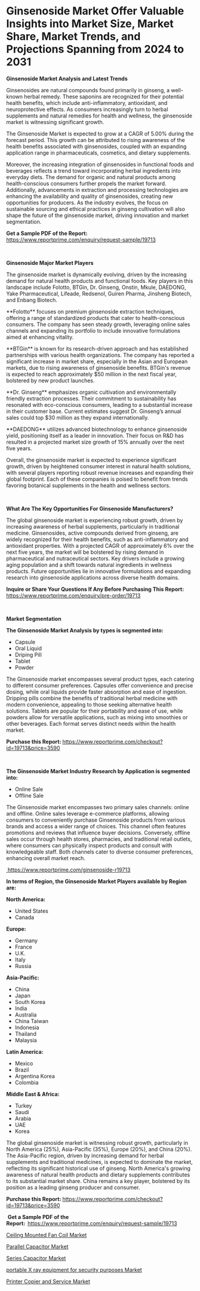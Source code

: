 <p><h1>Ginsenoside Market Offer Valuable Insights into Market Size, Market Share, Market Trends, and Projections Spanning from 2024 to 2031</h1></p><p><strong>Ginsenoside Market Analysis and Latest Trends</strong></p>
<p><p>Ginsenosides are natural compounds found primarily in ginseng, a well-known herbal remedy. These saponins are recognized for their potential health benefits, which include anti-inflammatory, antioxidant, and neuroprotective effects. As consumers increasingly turn to herbal supplements and natural remedies for health and wellness, the ginsenoside market is witnessing significant growth. </p><p>The Ginsenoside Market is expected to grow at a CAGR of 5.00% during the forecast period. This growth can be attributed to rising awareness of the health benefits associated with ginsenosides, coupled with an expanding application range in pharmaceuticals, cosmetics, and dietary supplements. </p><p>Moreover, the increasing integration of ginsenosides in functional foods and beverages reflects a trend toward incorporating herbal ingredients into everyday diets. The demand for organic and natural products among health-conscious consumers further propels the market forward. Additionally, advancements in extraction and processing technologies are enhancing the availability and quality of ginsenosides, creating new opportunities for producers. As the industry evolves, the focus on sustainable sourcing and ethical practices in ginseng cultivation will also shape the future of the ginsenoside market, driving innovation and market segmentation.</p></p>
<p><strong>Get a Sample PDF of the Report:&nbsp;</strong> <a href="https://www.reportprime.com/enquiry/request-sample/19713?utm_campaign=1138&utm_medium=2&utm_source=Github&utm_content=ia&utm_term=02122024&utm_id=ginsenoside">https://www.reportprime.com/enquiry/request-sample/19713</a></p>
<p>&nbsp;</p>
<p><strong>Ginsenoside Major Market Players</strong></p>
<p><p>The ginsenoside market is dynamically evolving, driven by the increasing demand for natural health products and functional foods. Key players in this landscape include Folotto, BTGin, Dr. Ginseng, Onstin, Mkule, DAEDONG, Yake Pharmaceutical, Lifeade, Redsenol, Guiren Pharma, Jinsheng Biotech, and Enbang Biotech.</p><p>**Folotto** focuses on premium ginsenoside extraction techniques, offering a range of standardized products that cater to health-conscious consumers. The company has seen steady growth, leveraging online sales channels and expanding its portfolio to include innovative formulations aimed at enhancing vitality.</p><p>**BTGin** is known for its research-driven approach and has established partnerships with various health organizations. The company has reported a significant increase in market share, especially in the Asian and European markets, due to rising awareness of ginsenoside benefits. BTGin's revenue is expected to reach approximately $50 million in the next fiscal year, bolstered by new product launches.</p><p>**Dr. Ginseng** emphasizes organic cultivation and environmentally friendly extraction processes. Their commitment to sustainability has resonated with eco-conscious consumers, leading to a substantial increase in their customer base. Current estimates suggest Dr. Ginseng’s annual sales could top $30 million as they expand internationally.</p><p>**DAEDONG** utilizes advanced biotechnology to enhance ginsenoside yield, positioning itself as a leader in innovation. Their focus on R&D has resulted in a projected market size growth of 15% annually over the next five years.</p><p>Overall, the ginsenoside market is expected to experience significant growth, driven by heightened consumer interest in natural health solutions, with several players reporting robust revenue increases and expanding their global footprint. Each of these companies is poised to benefit from trends favoring botanical supplements in the health and wellness sectors.</p></p>
<p>&nbsp;</p>
<p><strong>What Are The Key Opportunities For Ginsenoside Manufacturers?</strong></p>
<p><p>The global ginsenoside market is experiencing robust growth, driven by increasing awareness of herbal supplements, particularly in traditional medicine. Ginsenosides, active compounds derived from ginseng, are widely recognized for their health benefits, such as anti-inflammatory and antioxidant properties. With a projected CAGR of approximately 6% over the next five years, the market will be bolstered by rising demand in pharmaceutical and nutraceutical sectors. Key drivers include a growing aging population and a shift towards natural ingredients in wellness products. Future opportunities lie in innovative formulations and expanding research into ginsenoside applications across diverse health domains.</p></p>
<p><strong>Inquire or Share Your Questions If Any Before Purchasing This Report:</strong> <a href="https://www.reportprime.com/enquiry/pre-order/19713?utm_campaign=1138&utm_medium=2&utm_source=Github&utm_content=ia&utm_term=02122024&utm_id=ginsenoside">https://www.reportprime.com/enquiry/pre-order/19713</a></p>
<p>&nbsp;</p>
<p><strong>Market Segmentation</strong></p>
<p><strong>The Ginsenoside Market Analysis by types is segmented into:</strong></p>
<p><ul><li>Capsule</li><li>Oral Liquid</li><li>Driping Pill</li><li>Tablet</li><li>Powder</li></ul></p>
<p><p>The Ginsenoside market encompasses several product types, each catering to different consumer preferences. Capsules offer convenience and precise dosing, while oral liquids provide faster absorption and ease of ingestion. Dripping pills combine the benefits of traditional herbal medicine with modern convenience, appealing to those seeking alternative health solutions. Tablets are popular for their portability and ease of use, while powders allow for versatile applications, such as mixing into smoothies or other beverages. Each format serves distinct needs within the health market.</p></p>
<p><strong>Purchase this Report:&nbsp;</strong><a href="https://www.reportprime.com/checkout?id=19713&price=3590&utm_campaign=1138&utm_medium=2&utm_source=Github&utm_content=ia&utm_term=02122024&utm_id=ginsenoside">https://www.reportprime.com/checkout?id=19713&price=3590</a></p>
<p>&nbsp;</p>
<p><strong>The Ginsenoside Market Industry Research by Application is segmented into:</strong></p>
<p><ul><li>Online Sale</li><li>Offline Sale</li></ul></p>
<p><p>The Ginsenoside market encompasses two primary sales channels: online and offline. Online sales leverage e-commerce platforms, allowing consumers to conveniently purchase Ginsenoside products from various brands and access a wider range of choices. This channel often features promotions and reviews that influence buyer decisions. Conversely, offline sales occur through health stores, pharmacies, and traditional retail outlets, where consumers can physically inspect products and consult with knowledgeable staff. Both channels cater to diverse consumer preferences, enhancing overall market reach.</p></p>
<p><a href="https://www.reportprime.com/ginsenoside-r19713?utm_campaign=1138&utm_medium=2&utm_source=Github&utm_content=ia&utm_term=02122024&utm_id=ginsenoside">&nbsp;https://www.reportprime.com/ginsenoside-r19713</a></p>
<p><strong>In terms of Region, the Ginsenoside Market Players available by Region are:</strong></p>
<p>
    <p> <strong> North America: </strong>
        <ul>
            <li>United States</li>
            <li>Canada</li>
        </ul>
        </p> 
    <p> <strong> Europe: </strong>
        <ul>
            <li>Germany</li>
            <li>France</li>
            <li>U.K.</li>
            <li>Italy</li>
            <li>Russia</li>
        </ul>
        </p> 
    <p> <strong> Asia-Pacific: </strong>
        <ul>
            <li>China</li>
            <li>Japan</li>
            <li>South Korea</li>
            <li>India</li>
            <li>Australia</li>
            <li>China Taiwan</li>
            <li>Indonesia</li>
            <li>Thailand</li>
            <li>Malaysia</li>
        </ul>
        </p> 
    <p> <strong> Latin America: </strong>
        <ul>
            <li>Mexico</li>
            <li>Brazil</li>
            <li>Argentina Korea</li>
            <li>Colombia</li>
        </ul>
        </p> 
    <p> <strong> Middle East & Africa: </strong>
        <ul>
            <li>Turkey</li>
            <li>Saudi</li>
            <li>Arabia</li>
            <li>UAE</li>
            <li>Korea</li>
        </ul>
    </p>
    </p>
<p><p>The global ginsenoside market is witnessing robust growth, particularly in North America (25%), Asia-Pacific (35%), Europe (20%), and China (20%). The Asia-Pacific region, driven by increasing demand for herbal supplements and traditional medicines, is expected to dominate the market, reflecting its significant historical use of ginseng. North America's growing awareness of natural health products and dietary supplements contributes to its substantial market share. China remains a key player, bolstered by its position as a leading ginseng producer and consumer.</p></p>
<p><strong>Purchase this Report: </strong><a href="https://www.reportprime.com/checkout?id=19713&price=3590&utm_campaign=1138&utm_medium=2&utm_source=Github&utm_content=ia&utm_term=02122024&utm_id=ginsenoside">https://www.reportprime.com/checkout?id=19713&price=3590</a></p>
<p>&nbsp;<strong>Get a Sample PDF of the Report:&nbsp;&nbsp;</strong><a href="https://www.reportprime.com/enquiry/request-sample/19713?utm_campaign=1138&utm_medium=2&utm_source=Github&utm_content=ia&utm_term=02122024&utm_id=ginsenoside">https://www.reportprime.com/enquiry/request-sample/19713</a></p>
<p><strong></strong></p>
<p><p><a href="https://www.linkedin.com/pulse/ceiling-mounted-fan-coil-market-analysis-shows-detailed-trends-yhfuf?utm_campaign=1138&utm_medium=2&utm_source=Github&utm_content=ia&utm_term=02122024&utm_id=ginsenoside">Ceiling Mounted Fan Coil Market</a></p><p><a href="https://www.linkedin.com/pulse/regional-segment-trends-parallel-capacitor-market-2024-2031-m0imf?utm_campaign=1138&utm_medium=2&utm_source=Github&utm_content=ia&utm_term=02122024&utm_id=ginsenoside">Parallel Capacitor Market</a></p><p><a href="https://www.linkedin.com/pulse/series-capacitor-market-report-product-type-end-use-application-5rilf?utm_campaign=1138&utm_medium=2&utm_source=Github&utm_content=ia&utm_term=02122024&utm_id=ginsenoside">Series Capacitor Market</a></p><p><a href="https://issuu.com/reportprime-2/docs/portable-x-ray-equipment-for-securi_ff736b8b3a7d20?utm_campaign=1138&utm_medium=2&utm_source=Github&utm_content=ia&utm_term=02122024&utm_id=ginsenoside">portable X ray equipment for security purposes Market</a></p><p><a href="https://issuu.com/reportprime-2/docs/printer-copier-and-service-market-size-2030.pptx?utm_campaign=1138&utm_medium=2&utm_source=Github&utm_content=ia&utm_term=02122024&utm_id=ginsenoside">Printer Copier and Service Market</a></p></p>